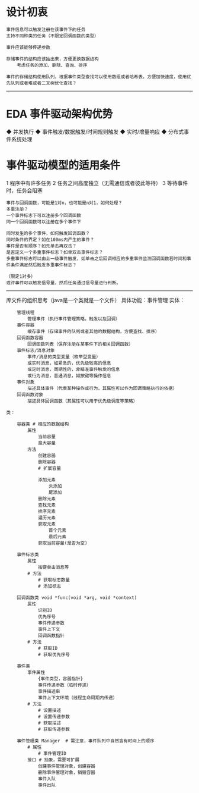 # 设计初衷

    事件信息可以触发注册在该事件下的任务
    支持不同种类的任务（不限定回调函数的类型）

    事件应该能够传递参数

    存储事件的结构应该抽出来，方便更换数据结构
        考虑任务的添加、删除、查询、排序

    事件的存储结构使用队列，根据事件类型查找可以使用数组或者哈希表，方便加快速度，使用优先队列或者堆或者二叉树优化查找？


---

# EDA 事件驱动架构优势

◆ 并发执行
◆ 事件触发/数据触发/时间规则触发
◆ 实时/增量响应
◆ 分布式事件系统处理

# 事件驱动模型的适用条件

1 程序中有许多任务
2 任务之间高度独立（无需通信或者彼此等待）
3 等待事件时，任务会阻塞

 
    事件与回调函数，可能是1对n，也可能是n对1，如何处理？
    多重注册？
    一个事件标志下可以注册多个回调函数
    同一个回调函数可以注册在多个事件下

    同时发生的多个事件，如何触发回调函数？
    同时条件的界定？如在100ms内产生的事件？
    事件是否有顺序？如先单击再双击？
    是否定义一个多重事件标志？如单双击事件标志？
    多重事件标志可以由上一级事件触发，如单击之后回调相应的多重事件监测回调函数若时间和事件条件满足然后触发多重事件标志？

    （限定1对多）
    或许事件可以触发信号量，然后任务通过信号量进行判断。
---

库文件的组织思考（java是一个类就是一个文件）
    具体功能：事件管理
    实体：
        
        管理线程 
            管理事件（执行事件管理策略，触发以及回调）
        事件容器
            缓存事件（存储事件的队列或者其他的数据结构，方便查找、排序）
        回调函数容器
            回调函数列表（保存注册在某事件下的相关回调函数）
        事件标志/消息对象
            事件/消息的类型变量（枚举型变量）
            或实时消息，如紧急的，优先级较高的信息
            或定时消息，周期性的，非精准事件触发的信息
            或行为消息，普通消息，如按键等操作信息
        事件对象
            描述具体事件（代表某种操作或行为，其属性可以作为回调策略执行的依据）
        回调函数对象
            描述具体回调函数（其属性可以用于优先级调度等策略）
        
    类：
        
        容器类 # 相应的数据结构
            属性
                当前容量
                最大容量
            方法
                创建容器
                删除容器
                # 扩展容量
                
                添加元素
                    头添加
                    尾添加
                删除元素
                查找元素
                排序元素
                遍历元素
                获取元素
                    首个元素
                    最后元素
                获取当前容量(是否为空)

        事件标志类
            属性
                按键单击消息等
            # 方法
                # 获取标志数量
                # 添加标志

        回调函数类 void *func(void *arg, void *context)
            属性
                识别ID
                优先序号
                事件传递参数
                事件上下文
                回调函数指针
            # 方法
                # 获取ID
                # 获取优先序号

        事件类 
            事件属性
                {事件类型，容器指针}
                事件传递参数（临时传递）
                事件描述串
                事件上下文环境（线程生命周期内传递）
            # 方法
                # 设置描述
                # 设置传递参数
                # 获取描述
                # 获取传递参数
        
        事件管理类 Manager  # 需注意，事件队列中自然含有时间上的顺序  
            # 属性
                # 事件管理ID
            接口 # 抽象，需要可扩展
                创建事件管理对象，创建容器
                删除事件管理对象，销毁容器
                事件入队
                事件出队
                

 